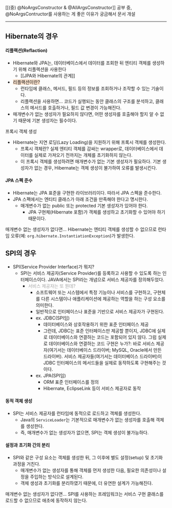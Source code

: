 [[(중) @NoArgsConstructor & @AllArgsConstructor]] 공부 중, @NoArgsContructor를 사용하는 게 좋은 이유가 궁금해서 문서 개설

---

## Hibernate의 경우
#### 리플랙션(Reflaction)
* Hibernate와 JPA는, 데이터베이스에서 데이터를 조회한 뒤 엔티티 객체를 생성하기 위해 리플렉션을 사용한다
	* [[JPA와 Hibernate의 관계]]
* <span style="background:rgba(240, 107, 5, 0.2)">리플랙션이란?</span>
	* 런타임에 클래스, 메서드, 필드 등의 정보를 조회하거나 조작할 수 있는 기술이다.
	* 리플랙션을 사용하면... 코드가 실행되는 동안 클래스의 구조를 분석하고, 클래스의 메서드를 호출하거나, 필드 값 변경이 가능해진다.
* 매개변수가 없는 생성자가 필요하지 않다면, 어떤 생성자를 호출해야 할지 알 수 없기 때문에 기본 생성자는 필수이다.

프록시 객체 생성
* Hibernate는 지연 로딩(Lazy Loading)을 지원하기 위해 프록시 객체를 생성한다.
	* 프록시 객체란? 실제 엔티티 객체를 감싸는 wrapper로, 데이터베이스에서 데이터를 실제로 가져오기 전까지는 개체를 초기화하지 않는다.
	* 이 프록시 객체를 생성하려면 매개변수가 없는 기본 생성자가 필요하다. 기본 생성자가 없는 경우, Hibernate는 객체 생성이 불가하여 오류를 발생시킨다.

#### JPA 스펙 준수
* Hibernate는 JPA 표준을 구현한 라이브러리이다. 따라서 JPA 스펙을 준수한다.
* JPA 스펙에서는 엔티티 클래스가 아래 조건을 만족해야 한다고 명시한다.
	* 매개변수가 없는 public 또는 protected 기본 생성자가 있어야 한다.
		* JPA 구현체(Hibernate 포함)가 객체를 생성하고 초기화할 수 있어야 하기 때문이다.



매개변수 없는 생성자가 없다면... Hibernate는 엔티티 객체를 생성할 수 없으므로 런타임 오류(예: `org.hibernate.InstantiationException`)가 발생한다.



## SPI의 경우
* SPI(Service Provider Interface)가 뭐지?
	* SPI는 서비스 제공자(Service Provider)를 등록하고 사용할 수 있도록 하는 인터페이스이다. JAVA에서는 SPI라는 개념으로 서비스 제공자를 정의해두었다.
		* <font color="#a5a5a5">서비스 제공자는 또 뭔데?</font>
			* 소프트웨어 또는 시스템에서 특정 기능이나 서비스를 구현하고, 구현체를 다른 시스템이나 애플리케이션에 제공하는 역할을 하는 구성 요소를 의미한다.
			* 일반적으로 인터페이스나 표준을 기반으로 서비스 제공자가 구현된다.
			* ex. JDBC(SPI임)
				* 데이터베이스와 상호작용하기 위한 표준 인터페이스 제공
				* 그런데, JDBC는 표준 인터페이스만 제공할 뿐이지, JDBC에 실제로 데이터베이스와 연결하는 코드는 포함되어 있지 않다. 그럼 실제로 데이터베이스와 연결하는 코드 구현은 누가?: 바로 서비스 제공자(여기서는 데이터베이스 드라이버; MySQL, Oracle에서 만든 드라이버). 서비스 제공자들(여기서는 데이터베이스 드라이버)이 JDBC 인터페이스의 메서드들을 실제로 동작하도록 구현해주는 것이다.
			* ex. JPA(SPI임)
				* ORM 표준 인터페이스를 정의
				* Hibernate, EclipseLink 등이 서비스 제공자로 동작

#### 동적 객체 생성
* SPI는 서비스 제공자를 런타임에 동적으로 로드하고 객체를 생성한다.
	* Java의 `ServiceLoader`는 기본적으로 매개변수가 없는 생성자를 호출해 객체를 생성한다.
	* 즉, 매개변수가 없는 생성자가 없으면, SPI는 객체 생성이 불가능하다.

#### 설정과 초기화 간의 분리
* SPI와 같은 구성 요소는 객체를 생성한 뒤, 그 이후에 별도 설정(setup) 및 초기화 과정을 거친다.
	* 매개변수가 없는 생성자를 통해 객체를 먼저 생성한 다음, 필요한 의존성이나 설정을 주입하는 방식으로 설계된다.
	* 객체 생성과 초기화를 분리하였기 때문에, 더 유연한 설계가 가능해진다.


매개변수 없는 생성자가 없다면... SPI를 사용하는 프레임워크는 서비스 구현 클래스를 로드할 수 없으므로 애초에 동작하지 않는다.
